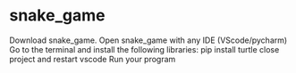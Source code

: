 # snake_game
Download snake_game.
Open snake_game with any IDE (VScode/pycharm)
Go to the terminal and install the following libraries:
pip install turtle
close project and restart vscode
Run your program

